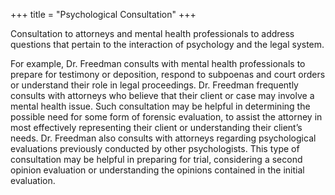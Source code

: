 +++
title = "Psychological Consultation"
+++

Consultation to attorneys and mental health professionals to address questions that pertain to the interaction of psychology and the legal system.

<!--more-->

For example, Dr. Freedman consults with mental health professionals to prepare for testimony or deposition, respond to subpoenas and court orders or understand their role in legal proceedings. Dr. Freedman frequently consults with attorneys who believe that their client or case may involve a mental health issue. Such consultation may be helpful in determining the possible need for some form of forensic evaluation, to assist the attorney in most effectively representing their client or understanding their client’s needs. Dr. Freedman also consults with attorneys regarding psychological evaluations previously conducted by other psychologists. This type of consultation may be helpful in preparing for trial, considering a second opinion evaluation or understanding the opinions contained in the initial evaluation.